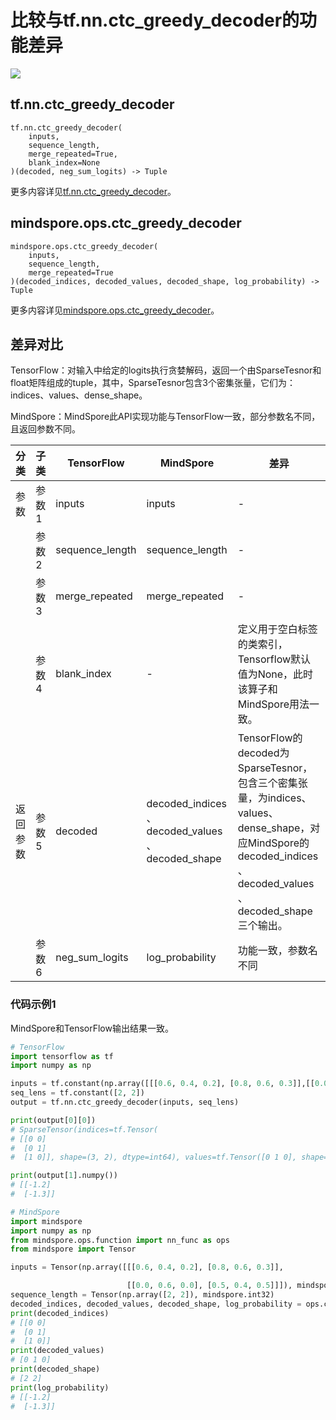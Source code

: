 # 比较与tf.nn.ctc_greedy_decoder的功能差异

<a href="https://gitee.com/mindspore/docs/blob/master/docs/mindspore/source_zh_cn/note/api_mapping/tensorflow_diff/ctc_greedy_decoder.md" target="_blank"><img src="https://mindspore-website.obs.cn-north-4.myhuaweicloud.com/website-images/r2.0/resource/_static/logo_source.png"></a>

## tf.nn.ctc_greedy_decoder

```text
tf.nn.ctc_greedy_decoder(
    inputs,
    sequence_length,
    merge_repeated=True,
    blank_index=None
)(decoded, neg_sum_logits) -> Tuple
```

更多内容详见[tf.nn.ctc_greedy_decoder](https://tensorflow.google.cn/versions/r2.6/api_docs/python/tf/nn/ctc_greedy_decoder)。

## mindspore.ops.ctc_greedy_decoder

```text
mindspore.ops.ctc_greedy_decoder(
    inputs,
    sequence_length,
    merge_repeated=True
)(decoded_indices, decoded_values, decoded_shape, log_probability) -> Tuple
```

更多内容详见[mindspore.ops.ctc_greedy_decoder](https://www.mindspore.cn/docs/zh-CN/master/api_python/ops/mindspore.ops.ctc_greedy_decoder.html)。

## 差异对比

TensorFlow：对输入中给定的logits执行贪婪解码，返回一个由SparseTesnor和float矩阵组成的tuple，其中，SparseTesnor包含3个密集张量，它们为：indices、values、dense_shape。

MindSpore：MindSpore此API实现功能与TensorFlow一致，部分参数名不同，且返回参数不同。

| 分类 | 子类 |TensorFlow | MindSpore | 差异 |
| --- | --- | --- | --- |---|
|参数 | 参数1 | inputs | inputs        | -           |
|  | 参数2 | sequence_length       | sequence_length         | - |
|  | 参数3 | merge_repeated       | merge_repeated         | - |
|  | 参数4 | blank_index       | -         | 定义用于空白标签的类索引，Tensorflow默认值为None，此时该算子和MindSpore用法一致。 |
|返回参数| 参数5 | decoded       | decoded_indices 、decoded_values 、decoded_shape          | TensorFlow的decoded为SparseTesnor，包含三个密集张量，为indices、values、dense_shape，对应MindSpore的decoded_indices 、decoded_values 、decoded_shape三个输出。 |
|  | 参数6 | neg_sum_logits       | log_probability          | 功能一致，参数名不同 |

### 代码示例1

MindSpore和TensorFlow输出结果一致。

```python
# TensorFlow
import tensorflow as tf
import numpy as np

inputs = tf.constant(np.array([[[0.6, 0.4, 0.2], [0.8, 0.6, 0.3]],[[0.0, 0.6, 0.0], [0.5, 0.4, 0.5]]]), dtype=tf.float32)
seq_lens = tf.constant([2, 2])
output = tf.nn.ctc_greedy_decoder(inputs, seq_lens)

print(output[0][0])
# SparseTensor(indices=tf.Tensor(
# [[0 0]
#  [0 1]
#  [1 0]], shape=(3, 2), dtype=int64), values=tf.Tensor([0 1 0], shape=(3,), dtype=int64), dense_shape=tf.Tensor([2 2], shape=(2,), dtype=int64))

print(output[1].numpy())
# [[-1.2]
#  [-1.3]]

# MindSpore
import mindspore
import numpy as np
from mindspore.ops.function import nn_func as ops
from mindspore import Tensor

inputs = Tensor(np.array([[[0.6, 0.4, 0.2], [0.8, 0.6, 0.3]],

                          [[0.0, 0.6, 0.0], [0.5, 0.4, 0.5]]]), mindspore.float32)
sequence_length = Tensor(np.array([2, 2]), mindspore.int32)
decoded_indices, decoded_values, decoded_shape, log_probability = ops.ctc_greedy_decoder(inputs, sequence_length)
print(decoded_indices)
# [[0 0]
#  [0 1]
#  [1 0]]
print(decoded_values)
# [0 1 0]
print(decoded_shape)
# [2 2]
print(log_probability)
# [[-1.2]
#  [-1.3]]
```

